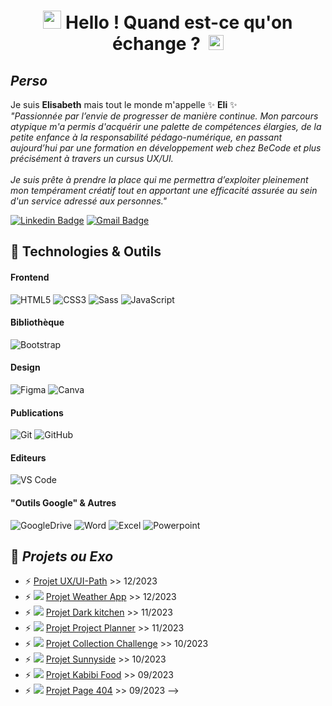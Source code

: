 # <h1 align="center"><img src="https://github.com/TheDudeThatCode/TheDudeThatCode/blob/master/Assets/Hi.gif" width="29px"> Hello ! Quand est-ce qu'on échange ? &nbsp;<img src="https://github.com/TheDudeThatCode/TheDudeThatCode/blob/master/Assets/Earth.gif" width="24px"></h1>

## **_Perso_**
Je suis **Elisabeth** mais tout le monde m'appelle ✨ **Eli** ✨ <br> 
_"Passionnée par l’envie de progresser de manière continue. Mon parcours atypique m'a permis d'acquérir une palette de compétences élargies,
de la petite enfance à la responsabilité pédago-numérique, en passant aujourd’hui par une formation en développement web chez BeCode 
et plus précisément à travers un cursus UX/UI.<br> <br>
Je suis prête à prendre la place qui me permettra d’exploiter pleinement mon tempérament créatif tout en apportant une efficacité assurée au sein d'un service adressé aux personnes."_

[![Linkedin Badge](https://img.shields.io/badge/-eliLeyder-blue?style=flat&logo=Linkedin&logoColor=white&link=https://www.linkedin.com/in/elisabeth-leyder/)](https://www.linkedin.com/in/elisabeth-leyder/) 
[![Gmail Badge](https://img.shields.io/badge/-eli.leyder-c14438?style=flat&logo=Gmail&logoColor=white&link=mailto:eli.leyder@gmail.com)](mailto:eli.leyder@gmail.com)

## 🔧 Technologies & Outils

#### Frontend
![HTML5](https://img.shields.io/badge/HTML5-E34F26.svg?style=for-the-badge&logo=HTML5&logoColor=white)
![CSS3](https://img.shields.io/badge/CSS3-1572B6.svg?style=for-the-badge&logo=CSS3&logoColor=white)
![Sass](https://img.shields.io/badge/Sass-CC6699.svg?style=for-the-badge&logo=Sass&logoColor=white)
![JavaScript](https://img.shields.io/badge/JavaScript-F7DF1E.svg?style=for-the-badge&logo=JavaScript&logoColor=black)
#### Bibliothèque
![Bootstrap](https://img.shields.io/badge/Bootstrap-7952B3.svg?style=for-the-badge&logo=Bootstrap&logoColor=white)
#### Design
![Figma](https://img.shields.io/badge/Figma-F24E1E.svg?style=for-the-badge&logo=Figma&logoColor=white)
![Canva](https://img.shields.io/badge/Canva-00C4CC.svg?style=for-the-badge&logo=Canva&logoColor=white) 
#### Publications
![Git](https://img.shields.io/badge/Git-F05032.svg?style=for-the-badge&logo=Git&logoColor=white)
![GitHub](https://img.shields.io/badge/GitHub-181717.svg?style=for-the-badge&logo=GitHub&logoColor=white)
#### Editeurs
![VS Code](https://img.shields.io/badge/Visual%20Studio%20Code-007ACC.svg?style=for-the-badge&logo=Visual-Studio-Code&logoColor=white)
#### "Outils Google" & Autres
![GoogleDrive](https://img.shields.io/badge/Google%20Drive-4285F4.svg?style=for-the-badge&logo=Google-Drive&logoColor=white)
![Word](https://img.shields.io/badge/Microsoft%20Word-2B579A.svg?style=for-the-badge&logo=Microsoft-Word&logoColor=white)
![Excel](https://img.shields.io/badge/Microsoft%20Excel-217346.svg?style=for-the-badge&logo=Microsoft-Excel&logoColor=white)
![Powerpoint](https://img.shields.io/badge/Microsoft%20PowerPoint-B7472A.svg?style=for-the-badge&logo=Microsoft-PowerPoint&logoColor=white)

## 🌱 **_Projets ou Exo_** 

- ⚡ [Projet UX/UI-Path](https://github.com/Elibbth/UX-UI-Path) >> 12/2023
- ⚡ [![](https://img.shields.io/badge/Preview-blue)](https://elibbth.github.io/Weather-App/) [Projet Weather App](https://github.com/Elibbth/Weather-App) >> 12/2023
- ⚡ [![](https://img.shields.io/badge/Preview-blue)](https://antoinel74.github.io/Dark-Kitchen/) [Projet Dark kitchen](https://github.com/Elibbth/Dark-Kitchen) >> 11/2023
- ⚡ [![](https://img.shields.io/badge/Preview-blue)](https://elibbth.github.io/project-planner/) [Projet Project Planner](https://github.com/Elibbth/project-planner) >> 11/2023
- ⚡ [![](https://img.shields.io/badge/Preview-blue)](https://elibbth.github.io/JS-CollectionChallenge/) [Projet Collection Challenge](https://github.com/Elibbth/JS-CollectionChallenge) >> 10/2023
- ⚡ [![](https://img.shields.io/badge/Preview-blue)](https://elibbth.github.io/Sunnyside-Agency/) [Projet Sunnyside](https://github.com/Elibbth/Sunnyside-Agency) >> 10/2023
- ⚡ [![](https://img.shields.io/badge/Preview-blue)](https://elibbth.github.io/Kabibi-Food/) [Projet Kabibi Food](https://github.com/Elibbth/Kabibi-Food) >> 09/2023
- ⚡ [![](https://img.shields.io/badge/Preview-blue)](https://elibbth.github.io/404-page/) [Projet Page 404](https://github.com/Elibbth/404-page) >> 09/2023
-->
